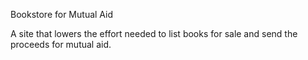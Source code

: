 Bookstore for Mutual Aid 

A site that lowers the effort needed to list books for sale and send the proceeds for mutual aid. 